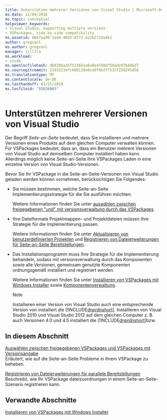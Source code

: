 ```yaml
---
title: Unterstützen mehrerer Versionen von Visual Studio | Microsoft-Dokumentation
ms.date: 11/04/2016
ms.topic: conceptual
helpviewer_keywords:
- Visual Studio, supporting multiple versions
- VSPackages, side-by-side compatibility
ms.assetid: 0047aa90-1ed4-40d3-8772-622b2719a4b1
author: gregvanl
ms.author: gregvanl
manager: jillfra
ms.workload:
- vssdk
ms.openlocfilehash: db820ba35f53366aa6a8e4f88d758ade97b44bd7
ms.sourcegitcommit: 2193323efc608118e0ce6f6b2ff532f158245d56
ms.translationtype: MT
ms.contentlocale: de-DE
ms.lasthandoff: 01/25/2019
ms.locfileid: "55026865"
---
```

# <a name="supporting-multiple-versions-of-visual-studio"></a>Unterstützen mehrerer Versionen von Visual Studio
Der Begriff *Seite-an-Seite* bedeutet, dass Sie installieren und mehrere Versionen eines Produkts auf dem gleichen Computer verwalten können. Für VSPackages bedeutet, dass an, dass ein Benutzer mehrere Versionen von Visual Studio auf demselben Computer installiert haben kann. Allerdings möglich keine Seite-an-Seite Ihre VSPackages Laden in eine einzelne Version von Visual Studio-Versionen.  
  
 Bevor Sie Ihr VSPackage in die Seite-an-Seite-Versionen von Visual Studio geladen werden können vornehmen, berücksichtigen Sie Folgendes:  
  
- Sie müssen bestimmen, welche Seite-an-Seite Implementierungsstrategie für die Sie ausführen möchten.  
  
   Weitere Informationen finden Sie unter [auswählen zwischen freigegebenen "und" mit versionsverwaltung durch das VSPackages](../extensibility/choosing-between-shared-and-versioned-vspackages.md).  
  
- Ihre Dateiformate Projektmappen- und Projektdateien müssen Ihre Strategie für die Implementierung passen.  
  
   Weitere Informationen finden Sie unter [Aktualisieren von benutzerdefinierten Projekten](../extensibility/internals/upgrading-projects.md#upgrading-custom-projects) und [Registrieren von Dateierweiterungen für Seite-an-Seite Bereitstellungen](../extensibility/registering-file-name-extensions-for-side-by-side-deployments.md).  
  
- Das Installationsprogramm muss Ihre Strategie für die Implementierung behandeln, sodass mit versionsverwaltung durch das Komponenten sowie alle Versionen, gemeinsam genutzte Komponenten ordnungsgemäß installiert und registriert werden.  
  
   Weitere Informationen finden Sie unter [Installieren von VSPackages mit Windows Installer](../extensibility/internals/installing-vspackages-with-windows-installer.md) sowie [Komponentenverwaltung](../extensibility/internals/component-management.md).  
  
  > [!NOTE]
  >  Installieren einer Version von Visual Studio auch eine entsprechende Version von installiert die [!INCLUDE[dnprdnshort](../code-quality/includes/dnprdnshort_md.md)]. Installieren von Visual Studio 2010 und Visual Studio 2012 auf dem gleichen Computer z. B. auch Versionen 4.0 und 4.5 installiert die [!INCLUDE[dnprdnshort](../code-quality/includes/dnprdnshort_md.md)]bzw.  
  
## <a name="in-this-section"></a>In diesem Abschnitt  
 [Auswählen zwischen freigegebenen VSPackages und VSPackages mit Versionsangabe](../extensibility/choosing-between-shared-and-versioned-vspackages.md)  
 Erläutert, wie auf die Seite-an-Seite Probleme in Ihrem VSPackage zu beheben.  
  
 [Registrieren von Dateierweiterungen für parallele Bereitstellungen](../extensibility/registering-file-name-extensions-for-side-by-side-deployments.md)  
 Beschreibt, wie Ihr VSPackage dateizuordnungen in einem Seite-an-Seite-Szenario registrieren kann.  
  
## <a name="related-sections"></a>Verwandte Abschnitte  
 [Installieren von VSPackages mit Windows Installer](../extensibility/internals/installing-vspackages-with-windows-installer.md)  
